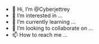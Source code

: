- 👋 Hi, I’m @Cyberjettrey
- 👀 I’m interested in ...
- 🌱 I’m currently learning ...
- 💞️ I’m looking to collaborate on ...
- 📫 How to reach me ...

<!---
Cyberjettrey/Cyberjettrey is a ✨ special ✨ repository because its `README.md` (this file) appears on your GitHub profile.
You can click the Preview link to take a look at your changes.
--->
